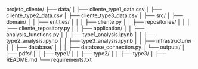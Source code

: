 projeto_cliente/
├── data/
│   ├── cliente_type1_data.csv
│   ├── cliente_type2_data.csv
│   ├── cliente_type3_data.csv
│
├── src/
│   ├── domain/
│   │   ├── entities/
│   │   │   ├── cliente.py
│   │   ├── repositories/
│   │   │   ├── cliente_repository.py
│
│   ├── application/
│   │   ├── analysis_functions.py
│   │   ├── type1_analysis.ipynb
│   │   ├── type2_analysis.ipynb
│   │   ├── type3_analysis.ipynb
│
│   ├── infrastructure/
│   │   ├── database/
│   │   │   ├── database_connection.py
│
└── outputs/
│   ├── pdfs/
│   │   ├── type1/
│   │   ├── type2/
│   │   ├── type3/
│
├── README.md
└── requirements.txt
